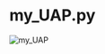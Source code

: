 # my_UAP.py
![my_UAP](https://user-images.githubusercontent.com/68420635/87878259-1944f280-ca1e-11ea-8ed3-d2093bf2f381.png)





